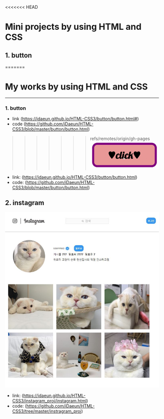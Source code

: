 <<<<<<< HEAD
# Mini projects by using HTML and CSS

## 1. button
=======
# My works by using HTML and CSS
------------------------------------------
### 1. button
- link (https://idaeun.github.io/HTML-CSS3/button/button.html#)
- code (https://github.com/iDaeun/HTML-CSS3/blob/master/button/button.html)
>>>>>>> refs/remotes/origin/gh-pages
![](button.gif)
- link: (https://idaeun.github.io/HTML-CSS3/button/button.html)
- code: (https://github.com/iDaeun/HTML-CSS3/blob/master/button/button.html)

## 2. instagram
![](instagram_proj/instagram.JPG)
- link: (https://idaeun.github.io/HTML-CSS3/instagram_proj/instagram.html)
- code: (https://github.com/iDaeun/HTML-CSS3/tree/master/instragram_proj)
